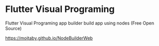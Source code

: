 # Flutter Visual Programing

Flutter Visual Programing app builder build app using nodes (Free Open Source)

https://mojtaby.github.io/NodeBuilderWeb
